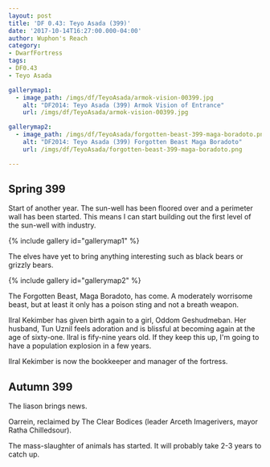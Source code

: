 ```yaml
---
layout: post
title: 'DF 0.43: Teyo Asada (399)'
date: '2017-10-14T16:27:00.000-04:00'
author: Wuphon's Reach
category:
- DwarfFortress
tags:
- DF0.43
- Teyo Asada

gallerymap1:
  - image_path: /imgs/df/TeyoAsada/armok-vision-00399.jpg
    alt: "DF2014: Teyo Asada (399) Armok Vision of Entrance"
    url: /imgs/df/TeyoAsada/armok-vision-00399.jpg

gallerymap2:
  - image_path: /imgs/df/TeyoAsada/forgotten-beast-399-maga-boradoto.png
    alt: "DF2014: Teyo Asada (399) Forgotten Beast Maga Boradoto"
    url: /imgs/df/TeyoAsada/forgotten-beast-399-maga-boradoto.png

---
```


## Spring 399

Start of another year.  The sun-well has been floored over and a perimeter wall has been started.  This means I can start building out the first level of the sun-well with industry.

{% include gallery id="gallerymap1" %}

The elves have yet to bring anything interesting such as black bears or grizzly bears.

{% include gallery id="gallerymap2" %}

The Forgotten Beast, Maga Boradoto, has come.  A moderately worrisome beast, but at least it only has a poison sting and not a breath weapon.

Ilral Kekimber has given birth again to a girl, Oddom Geshudmeban.  Her husband, Tun Uznil feels adoration and is blissful at becoming again at the age of sixty-one.  Ilral is fify-nine years old.  If they keep this up, I'm going to have a population explosion in a few years.

Ilral Kekimber is now the bookkeeper and manager of the fortress.

## Autumn 399

The liason brings news.

Oarrein, reclaimed by The Clear Bodices (leader Arceth Imagerivers, mayor Ratha Chilledsour).

The mass-slaughter of animals has started.  It will probably take 2-3 years to catch up.